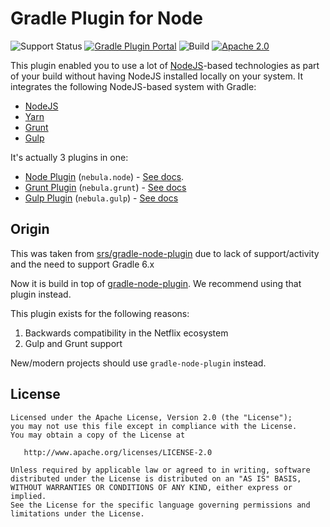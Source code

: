 # Gradle Plugin for Node

![Support Status](https://img.shields.io/badge/nebula-maintenance-orange.svg)
[![Gradle Plugin Portal](https://img.shields.io/maven-metadata/v/https/plugins.gradle.org/m2/com.netflix.nebula/nebula-node-plugin/maven-metadata.xml.svg?label=gradlePluginPortal)](https://plugins.gradle.org/plugin/nebula.node)
![Build](https://github.com/nebula-plugins/nebula-node-plugin/actions/workflows/nebula.yml/badge.svg)
[![Apache 2.0](https://img.shields.io/github/license/nebula-plugins/nebula-node-plugin.svg)](http://www.apache.org/licenses/LICENSE-2.0)

This plugin enabled you to use a lot of [NodeJS](https://nodejs.org)-based technologies as part of your
build without having NodeJS installed locally on your system. It integrates the following NodeJS-based system
with Gradle:

* [NodeJS](https://nodejs.org)
* [Yarn](https://yarnpkg.com/)
* [Grunt](https://gruntjs.com/)
* [Gulp](https://gulpjs.com/)

It's actually 3 plugins in one:

* [Node Plugin](https://plugins.gradle.org/plugin/nebula.node) (`nebula.node`) - [See docs](docs/node.md).
* [Grunt Plugin](https://plugins.gradle.org/plugin/nebula.grunt) (`nebula.grunt`) - [See docs](docs/grunt.md)
* [Gulp Plugin](https://plugins.gradle.org/plugin/nebula.gulp) (`nebula.gulp`) - [See docs](docs/gulp.md)



## Origin

This was taken from [srs/gradle-node-plugin](https://github.com/srs/gradle-node-plugin) due to lack of support/activity and the need to support Gradle 6.x

Now it is build in top of [gradle-node-plugin](https://github.com/node-gradle/gradle-node-plugin). We recommend using that plugin instead. 

This plugin exists for the following reasons:

1. Backwards compatibility in the Netflix ecosystem 
2. Gulp and Grunt support

New/modern projects should use `gradle-node-plugin` instead.

## License

```
Licensed under the Apache License, Version 2.0 (the "License");
you may not use this file except in compliance with the License.
You may obtain a copy of the License at

   http://www.apache.org/licenses/LICENSE-2.0

Unless required by applicable law or agreed to in writing, software
distributed under the License is distributed on an "AS IS" BASIS,
WITHOUT WARRANTIES OR CONDITIONS OF ANY KIND, either express or implied.
See the License for the specific language governing permissions and
limitations under the License.
```
